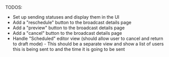 TODOS:

- Set up sending statuses and display them in the UI
- Add a "reschedule" button to the broadcast details page
- Add a "preview" button to the broadcast details page
- Add a "cancel" button to the broadcast details page
- Handle "Scheduled" editor view (should allow user to cancel and return to draft mode) - This should be a separate view and show a list of users this is being sent to and the time it is going to be sent

